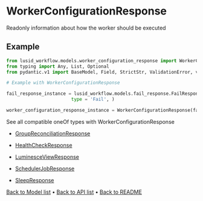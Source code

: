 # WorkerConfigurationResponse

Readonly information about how the worker should be executed
## Example

```python
from lusid_workflow.models.worker_configuration_response import WorkerConfigurationResponse
from typing import Any, List, Optional
from pydantic.v1 import BaseModel, Field, StrictStr, ValidationError, validator

# Example with WorkerConfigurationResponse 

fail_response_instance = lusid_workflow.models.fail_response.FailResponse(
                        type = 'Fail', )

worker_configuration_response_instance = WorkerConfigurationResponse(fail_response_instance)

```
See all compatible oneOf types with WorkerConfigurationResponse


 * [GroupReconciliationResponse](./GroupReconciliationResponse.md)

 * [HealthCheckResponse](./HealthCheckResponse.md)

 * [LuminesceViewResponse](./LuminesceViewResponse.md)

 * [SchedulerJobResponse](./SchedulerJobResponse.md)

 * [SleepResponse](./SleepResponse.md)

[Back to Model list](../README.md#documentation-for-models) &#8226; [Back to API list](../README.md#documentation-for-api-endpoints) &#8226; [Back to README](../README.md)

